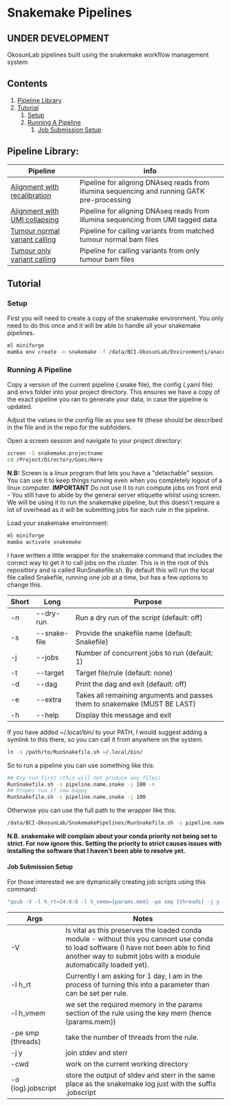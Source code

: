 # Snakemake Pipelines

## UNDER DEVELOPMENT

OkosunLab pipelines built using the snakemake workflow management system

## Contents

1. [Pipeline Library](#Pipeline-Library)
2. [Tutorial](#Tutorial)
   1. [Setup](#Setup)
   2. [Running A Pipeline](#Running-A-Pipeline)
      1. [Job Submission Setup](#Job-Submission-Setup)

## Pipeline Library:

Pipeline | info
--- | --- 
[Alignment with recalibration](https://github.com/OkosunLab/SnakemakePipelines/tree/main/Alignment.With.Recalibration) | Pipeline for aligning DNAseq reads from illumina sequencing and running GATK pre-processing
[Alignment with UMI collapsing](https://github.com/OkosunLab/SnakemakePipelines/tree/main/Alignment.With.UMI.Collapsing) | Pipeline for aligning DNAseq reads from illumina sequencing from UMI tagged data
[Tumour normal variant calling](https://github.com/OkosunLab/SnakemakePipelines/tree/main/Tumour.Normal.Variant.Calling) | Pipeline for calling variants from matched tumour normal bam files
[Tumour only variant calling](https://github.com/OkosunLab/SnakemakePipelines/tree/main/Tumour.Only.Variant.Calling) | Pipeline for calling variants from only tumour bam files

## Tutorial

### Setup

First you will need to create a copy of the snakemake environment. You only need to do this once and it will be able to handle all your snakemake pipelines.

```bash
ml miniforge
mamba env create -n snakemake -f /data/BCI-OkosunLab/Environments/anaconda3/20240513.snakemake.8.11.3.yml
```

### Running A Pipeline

Copy a version of the current pipeline (.snake file), the config (.yaml file) and envs folder into your project directory. This ensures we have a copy of the exact pipeline you ran to generate your data, in case the pipeline is updated.

Adjust the values in the config file as you see fit (these should be described in the file and in the repo for the subfolders.

Open a screen session and navigate to your project directory:

```bash
screen -S snakemake.projectname
cd /Project/Directory/Goes/Here
```

**N.B:** Screen is a linux program that lets you have a "detachable" session. You can use it to keep things running even when you completely logout of a linux computer. **IMPORTANT** Do not use it to run compute jobs on front end - You still have to abide by the general server etiquette whilst using screen. We will be using it to run the snakemake pipeline, but this doesn't require a lot of overhead as it will be submitting jobs for each rule in the pipeline.

Load your snakemake environment:

```bash
ml miniforge
mamba activate snakemake
```

I have written a little wrapper for the snakemake command that includes the correct way to get it to call jobs on the cluster. This is in the root of this repositiory and is called RunSnakefile.sh. By default this will run the local file called Snakefile, running one job at a time, but has a few options to change this.

Short | Long | Purpose
--- | --- | ---
-n | --dry-run | Run a dry run of the script (default: off)
-s | --snake-file | Provide the snakefile name (default: Snakefile)
-j | --jobs | Number of concurrent jobs to run (default: 1)
-t | --target | Target file/rule (default: none)
-d | --dag | Print the dag and exit (default: off)
-e | --extra | Takes all remaining arguments and passes them to snakemake (MUST BE LAST)
-h | --help | Display this message and exit


If you have added ~/.local/bin/ to your PATH, I would suggest adding a symlink to this there, so you can call it from anywhere on the system.

```bash
ln -s /path/to/RunSnakefile.sh ~/.local/bin/
```

So to run a pipeline you can use something like this:

```bash
## Dry run first (this will not produce any files)
RunSnakefile.sh -s pipeline.name.snake -j 100 -n
## Proper run if now happy
RunSnakefile.sh -s pipeline.name.snake -j 100
```

Otherwise you can use the full path to the wrapper like this:

```bash
/data/BCI-OkosunLab/SnakemakePipelines/RunSnakefile.sh -s pipeline.name.snake -j 100
```

**N.B. snakemake will complain about your conda priority not being set to strict. For now ignore this. Setting the priority to strict causes issues with installing the software that I haven't been able to resolve yet.**

#### Job Submission Setup

For those interested we are dymanically creating job scripts using this command:

```bash
"qsub -V -l h_rt=24:0:0 -l h_vmem={params.mem} -pe smp {threads} -j y -cwd -o {log}.jobscript"
```
Args | Notes
--- | ---
-V | Is vital as this preserves the loaded conda module - without this you cannont use conda to load software (I have not been able to find another way to submit jobs with a module automatically loaded yet).
-l h_rt | Currently I am asking for 1 day, I am in the process of turning this into a parameter than can be set per rule.
-l h_vmem | we set the required memory in the params section of the rule using the key mem (hence {params.mem})
-pe smp {threads} | take the number of threads from the rule.
-j y | join stdev and sterr
-cwd | work on the current working directory
-o {log}.jobscript | store the output of stdev and sterr in the same place as the snakemake log just with the suffix .jobscript

